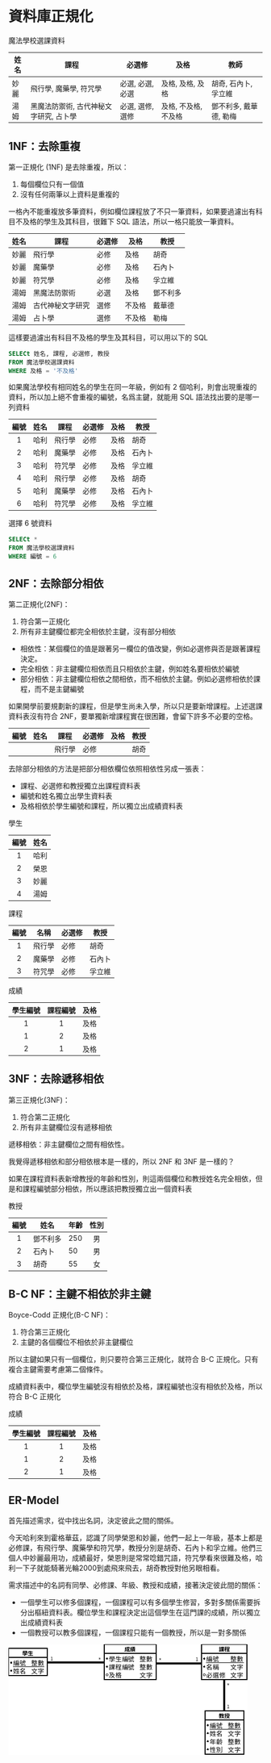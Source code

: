 # 資料庫正規化

魔法學校選課資料

| 姓名 | 課程 | 必選修 | 及格 | 教師 |
| ----- | ----- | ----- | ----- | ----- |
| 妙麗 | 飛行學, 魔藥學, 符咒學 | 必選, 必選, 必選 | 及格, 及格, 及格 | 胡奇, 石內卜, 孚立維 |
| 湯姆 | 黑魔法防禦術, 古代神秘文字研究,  占卜學 | 必選, 選修, 選修 | 及格, 不及格, 不及格 | 鄧不利多, 戴華德, 勒梅 |

## 1NF：去除重複

第一正規化 (1NF) 是去除重複，所以：

1. 每個欄位只有一個值
2. 沒有任何兩筆以上資料是重複的

一格內不能重複放多筆資料，例如欄位課程放了不只一筆資料，如果要過濾出有科目不及格的學生及其科目，很難下 SQL 語法，所以一格只能放一筆資料。

| 姓名 | 課程 | 必選修 | 及格 | 教授 |
| ----- | ----- | ----- | ----- | ----- |
| 妙麗 | 飛行學 | 必修 | 及格 | 胡奇 | 
| 妙麗 | 魔藥學 | 必修 | 及格 | 石內卜 |
| 妙麗 | 符咒學 | 必修 | 及格 | 孚立維 |
| 湯姆 | 黑魔法防禦術 | 必選 | 及格 | 鄧不利多 |
| 湯姆 | 古代神秘文字研究 | 選修 | 不及格 | 戴華德 |
| 湯姆 | 占卜學 | 選修 | 不及格 | 勒梅 |

這樣要過濾出有科目不及格的學生及其科目，可以用以下的 SQL

``` sql
SELECt 姓名, 課程, 必選修, 教授
FROM 魔法學校選課資料
WHERE 及格 = '不及格'
```

如果魔法學校有相同姓名的學生在同一年級，例如有 2 個哈利，則會出現重複的資料，所以加上絕不會重複的編號，名爲主鍵，就能用 SQL 語法找出要的是哪一列資料

| 編號 | 姓名 | 課程 | 必選修 | 及格 | 教授 |
| :-----: | ----- | ----- | ----- | ----- | ----- |
| 1 | 哈利 | 飛行學 | 必修 | 及格 | 胡奇 | 
| 2 | 哈利 | 魔藥學 | 必修 | 及格 | 石內卜 |
| 3 | 哈利 | 符咒學 | 必修 | 及格 | 孚立維 |
| 4 | 哈利 | 飛行學 | 必修 | 及格 | 胡奇 | 
| 5 | 哈利 | 魔藥學 | 必修 | 及格 | 石內卜 |
| 6 | 哈利 | 符咒學 | 必修 | 及格 | 孚立維 |

選擇 6 號資料

``` sql
SELECt *
FROM 魔法學校選課資料
WHERE 編號 = 6
```

## 2NF：去除部分相依

第二正規化(2NF)：

1. 符合第一正規化
2. 所有非主鍵欄位都完全相依於主鍵，沒有部分相依

- 相依性：某個欄位的值是跟著另一欄位的值改變，例如必選修與否是跟著課程決定。
- 完全相依：非主鍵欄位相依而且只相依於主鍵，例如姓名要相依於編號
- 部分相依：非主鍵欄位相依之間相依，而不相依於主鍵。例如必選修相依於課程，而不是主鍵編號

如果開學前要規劃新的課程，但是學生尚未入學，所以只是要新增課程。上述選課資料表沒有符合 2NF，要單獨新增課程實在很困難，會留下許多不必要的空格。

| 編號 | 姓名 | 課程 | 必選修 | 及格 | 教授 |
| :-----: | ----- | ----- | ----- | ----- | ----- |
| | | 飛行學 | 必修 | | 胡奇 | 

去除部分相依的方法是把部分相依欄位依照相依性另成一張表：

- 課程、必選修和教授獨立出課程資料表
- 編號和姓名獨立出學生資料表
- 及格相依於學生編號和課程，所以獨立出成績資料表

學生

| 編號 | 姓名 |
| :--: | ----- |
|  1 | 哈利 |
| 2 | 榮恩 |
| 3 | 妙麗 |
| 4 | 湯姆 |

課程

| 編號 | 名稱 | 必選修 | 教授 |
| :--: | ----- | ----- | ----- |
| 1 | 飛行學 | 必修 | 胡奇 |
| 2 | 魔藥學 | 必修 | 石內卜 |
| 3 | 符咒學 | 必修 | 孚立維 |

成績

| 學生編號 | 課程編號 | 及格 |
| :-------: | :------: | ----- |
|  1 | 1 | 及格 |
| 1 | 2 | 及格 |
| 2 | 1 | 及格 |

## 3NF：去除遞移相依

第三正規化(3NF)：

1. 符合第二正規化
2. 所有非主鍵欄位沒有遞移相依

遞移相依：非主鍵欄位之間有相依性。

我覺得遞移相依和部分相依根本是一樣的，所以 2NF 和 3NF 是一樣的？

如果在課程資料表新增教授的年齡和性別，則這兩個欄位和教授姓名完全相依，但是和課程編號部分相依，所以應該把教授獨立出一個資料表

教授

| 編號 | 姓名 | 年齡 | 性別 |
| :---: | ----- | ---- | :--: |
| 1 | 鄧不利多 | 250 | 男 |
| 2 | 石內卜 | 50 | 男 |
| 3 | 胡奇 | 55 | 女 |

## B-C NF：主鍵不相依於非主鍵
Boyce-Codd 正規化(B-C NF)：

1. 符合第三正規化
2. 主鍵的各個欄位不相依於非主鍵欄位

所以主鍵如果只有一個欄位，則只要符合第三正規化，就符合 B-C 正規化。只有複合主鍵需要考慮第二個條件。

成績資料表中，欄位學生編號沒有相依於及格，課程編號也沒有相依於及格，所以符合 B-C 正規化

成績

| 學生編號 | 課程編號 | 及格 |
| :-------: | :------: | ----- |
|  1 | 1 | 及格 |
| 1 | 2 | 及格 |
| 2 | 1 | 及格 |

## ER-Model

首先描述需求，從中找出名詞，決定彼此之間的關係。

今天哈利來到霍格華茲，認識了同學榮恩和妙麗，他們一起上一年級，基本上都是必修課，有飛行學、魔藥學和符咒學，教授分別是胡奇、石內卜和孚立維。他們三個人中妙麗最用功，成績最好，榮恩則是常常唸錯咒語，符咒學看來很難及格，哈利一下子就能騎著光輪2000到處飛來飛去，胡奇教授對他另眼相看。

需求描述中的名詞有同學、必修課、年級、教授和成績，接著決定彼此間的關係：

- 一個學生可以修多個課程，一個課程可以有多個學生修習，多對多關係需要拆分出樞紐資料表。欄位學生和課程決定出這個學生在這門課的成績，所以獨立出成績資料表
- 一個教授可以教多個課程，一個課程只能有一個教授，所以是一對多關係

![魔法學校 ER-Model](images/magic-school-er-model.png)

